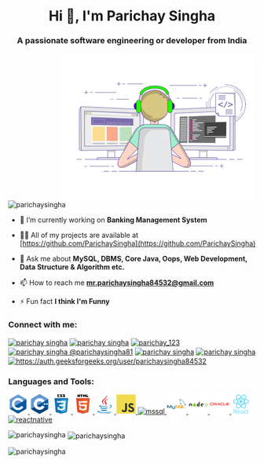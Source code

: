 <h1 align="center">Hi 👋, I'm Parichay Singha</h1>
<h3 align="center">A passionate software engineering or developer from India</h3>
<img align="right" alt="coding" width="400" src="https://github.com/ParichaySingha/Parichay-Singha/blob/main/68747470733a2f2f696d616765732e73717561726573706163652d63646e2e636f6d2f636f6e74656e742f76312f3537363966633430316236333162616231616464623261622f313534313538303631313632342d5445363451474b524a4738535741495553.gif">

<p align="left"> <img src="https://komarev.com/ghpvc/?username=parichaysingha&label=Profile%20views&color=0e75b6&style=flat" alt="parichaysingha" /> </p>

- 🔭 I’m currently working on **Banking Management System**

- 👨‍💻 All of my projects are available at [https://github.com/ParichaySingha](https://github.com/ParichaySingha)

- 💬 Ask me about **MySQL, DBMS, Core Java, Oops, Web Development, Data Structure & Algorithm etc.**

- 📫 How to reach me **mr.parichaysingha84532@gmail.com**

- ⚡ Fun fact **I think I'm Funny**

<h3 align="left">Connect with me:</h3>
<p align="left">
<a href="https://linkedin.com/in/parichay singha" target="blank"><img align="center" src="https://raw.githubusercontent.com/rahuldkjain/github-profile-readme-generator/master/src/images/icons/Social/linked-in-alt.svg" alt="parichay singha" height="30" width="40" /></a>
<a href="https://fb.com/parichay singha" target="blank"><img align="center" src="https://raw.githubusercontent.com/rahuldkjain/github-profile-readme-generator/master/src/images/icons/Social/facebook.svg" alt="parichay singha" height="30" width="40" /></a>
<a href="https://www.codechef.com/users/parichay_123" target="blank"><img align="center" src="https://cdn.jsdelivr.net/npm/simple-icons@3.1.0/icons/codechef.svg" alt="parichay_123" height="30" width="40" /></a>
<a href="https://www.hackerrank.com/parichay singha @parichaysingha81" target="blank"><img align="center" src="https://raw.githubusercontent.com/rahuldkjain/github-profile-readme-generator/master/src/images/icons/Social/hackerrank.svg" alt="parichay singha @parichaysingha81" height="30" width="40" /></a>
<a href="https://www.leetcode.com/parichay singha" target="blank"><img align="center" src="https://raw.githubusercontent.com/rahuldkjain/github-profile-readme-generator/master/src/images/icons/Social/leet-code.svg" alt="parichay singha" height="30" width="40" /></a>
<a href="https://www.hackerearth.com/parichay singha" target="blank"><img align="center" src="https://raw.githubusercontent.com/rahuldkjain/github-profile-readme-generator/master/src/images/icons/Social/hackerearth.svg" alt="parichay singha" height="30" width="40" /></a>
<a href="https://auth.geeksforgeeks.org/user/https://auth.geeksforgeeks.org/user/parichaysingha84532" target="blank"><img align="center" src="https://raw.githubusercontent.com/rahuldkjain/github-profile-readme-generator/master/src/images/icons/Social/geeks-for-geeks.svg" alt="https://auth.geeksforgeeks.org/user/parichaysingha84532" height="30" width="40" /></a>
</p>

<h3 align="left">Languages and Tools:</h3>
<p align="left"> <a href="https://www.cprogramming.com/" target="_blank" rel="noreferrer"> <img src="https://raw.githubusercontent.com/devicons/devicon/master/icons/c/c-original.svg" alt="c" width="40" height="40"/> </a> <a href="https://www.w3schools.com/cpp/" target="_blank" rel="noreferrer"> <img src="https://raw.githubusercontent.com/devicons/devicon/master/icons/cplusplus/cplusplus-original.svg" alt="cplusplus" width="40" height="40"/> </a> <a href="https://www.w3schools.com/css/" target="_blank" rel="noreferrer"> <img src="https://raw.githubusercontent.com/devicons/devicon/master/icons/css3/css3-original-wordmark.svg" alt="css3" width="40" height="40"/> </a> <a href="https://www.w3.org/html/" target="_blank" rel="noreferrer"> <img src="https://raw.githubusercontent.com/devicons/devicon/master/icons/html5/html5-original-wordmark.svg" alt="html5" width="40" height="40"/> </a> <a href="https://www.java.com" target="_blank" rel="noreferrer"> <img src="https://raw.githubusercontent.com/devicons/devicon/master/icons/java/java-original.svg" alt="java" width="40" height="40"/> </a> <a href="https://developer.mozilla.org/en-US/docs/Web/JavaScript" target="_blank" rel="noreferrer"> <img src="https://raw.githubusercontent.com/devicons/devicon/master/icons/javascript/javascript-original.svg" alt="javascript" width="40" height="40"/> </a> <a href="https://www.microsoft.com/en-us/sql-server" target="_blank" rel="noreferrer"> <img src="https://www.svgrepo.com/show/303229/microsoft-sql-server-logo.svg" alt="mssql" width="40" height="40"/> </a> <a href="https://www.mysql.com/" target="_blank" rel="noreferrer"> <img src="https://raw.githubusercontent.com/devicons/devicon/master/icons/mysql/mysql-original-wordmark.svg" alt="mysql" width="40" height="40"/> </a> <a href="https://nodejs.org" target="_blank" rel="noreferrer"> <img src="https://raw.githubusercontent.com/devicons/devicon/master/icons/nodejs/nodejs-original-wordmark.svg" alt="nodejs" width="40" height="40"/> </a> <a href="https://www.oracle.com/" target="_blank" rel="noreferrer"> <img src="https://raw.githubusercontent.com/devicons/devicon/master/icons/oracle/oracle-original.svg" alt="oracle" width="40" height="40"/> </a> <a href="https://reactjs.org/" target="_blank" rel="noreferrer"> <img src="https://raw.githubusercontent.com/devicons/devicon/master/icons/react/react-original-wordmark.svg" alt="react" width="40" height="40"/> </a> <a href="https://reactnative.dev/" target="_blank" rel="noreferrer"> <img src="https://reactnative.dev/img/header_logo.svg" alt="reactnative" width="40" height="40"/> </a> </p>

<p><img align="left" src="https://github-readme-stats.vercel.app/api/top-langs?username=parichaysingha&show_icons=true&locale=en&layout=compact" alt="parichaysingha" /></p>

<p>&nbsp;<img align="center" src="https://github-readme-stats.vercel.app/api?username=parichaysingha&show_icons=true&locale=en" alt="parichaysingha" /></p>

<p><img align="center" src="https://github-readme-streak-stats.herokuapp.com/?user=parichaysingha&" alt="parichaysingha" /></p>

